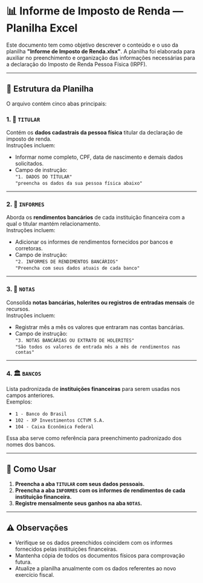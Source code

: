 
# 📊 Informe de Imposto de Renda — Planilha Excel

Este documento tem como objetivo descrever o conteúdo e o uso da planilha **"Informe de Imposto de Renda.xlsx"**. A planilha foi elaborada para auxiliar no preenchimento e organização das informações necessárias para a declaração do Imposto de Renda Pessoa Física (IRPF).

---

## 📁 Estrutura da Planilha

O arquivo contém cinco abas principais:

### 1. 🧾 `TITULAR`

Contém os **dados cadastrais da pessoa física** titular da declaração de imposto de renda.  
Instruções incluem:

- Informar nome completo, CPF, data de nascimento e demais dados solicitados.
- Campo de instrução:  
  `"1. DADOS DO TÍTULAR"`  
  `"preencha os dados da sua pessoa física abaixo"`

---

### 2. 🏦 `INFORMES`

Aborda os **rendimentos bancários** de cada instituição financeira com a qual o titular mantém relacionamento.  
Instruções incluem:

- Adicionar os informes de rendimentos fornecidos por bancos e corretoras.
- Campo de instrução:  
  `"2. INFORMES DE RENDIMENTOS BANCÁRIOS"`  
  `"Preencha com seus dados atuais de cada banco"`

---

### 3. 📑 `NOTAS`

Consolida **notas bancárias, holerites ou registros de entradas mensais** de recursos.  
Instruções incluem:

- Registrar mês a mês os valores que entraram nas contas bancárias.
- Campo de instrução:  
  `"3. NOTAS BANCÁRIAS OU EXTRATO DE HOLERITES"`  
  `"São todos os valores de entrada mês a mês de rendimentos nas contas"`

---

### 4. 🏛️ `BANCOS`

Lista padronizada de **instituições financeiras** para serem usadas nos campos anteriores.  
Exemplos:

- `1 - Banco do Brasil`
- `102 - XP Investimentos CCTVM S.A.`
- `104 - Caixa Econômica Federal`

Essa aba serve como referência para preenchimento padronizado dos nomes dos bancos.

---

## 📘 Como Usar

1. **Preencha a aba `TITULAR` com seus dados pessoais.**
2. **Preencha a aba `INFORMES` com os informes de rendimentos de cada instituição financeira.**
3. **Registre mensalmente seus ganhos na aba `NOTAS`.**
---

## ⚠️ Observações

- Verifique se os dados preenchidos coincidem com os informes fornecidos pelas instituições financeiras.
- Mantenha cópia de todos os documentos físicos para comprovação futura.
- Atualize a planilha anualmente com os dados referentes ao novo exercício fiscal.
